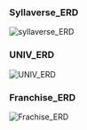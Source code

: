 ### Syllaverse_ERD

![syllaverse_ERD](C:\Users\blues\Desktop\TIL_devhump\SQL\ERD\syllaverse_ERD.png)



### UNIV_ERD

![UNIV_ERD](C:\Users\blues\Desktop\TIL_devhump\SQL\ERD\UNIV_ERD.png)



### Franchise_ERD

![Frachise_ERD](C:\Users\blues\Desktop\TIL_devhump\SQL\ERD\Frachise_ERD.png)
